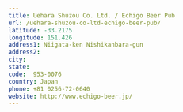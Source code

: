 ```yaml
---
title: Uehara Shuzou Co. Ltd. / Echigo Beer Pub
url: /uehara-shuzou-co-ltd-echigo-beer-pub/
latitude: -33.2175
longitude: 151.426
address1: Niigata-ken Nishikanbara-gun
address2: 
city: 
state: 
code:  953-0076
country: Japan
phone: +81 0256-72-0640
website: http://www.echigo-beer.jp/
---
```



